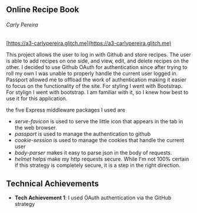 ## Online Recipe Book
###### Carly Pereira

[https://a3-carlypereira.glitch.me](https://a3-carlypereira.glitch.me)

This project allows the user to log in with Github and store recipes.
The user is able to add recipes on one side, and view, edit, and delete recipes on the other.
I decided to use Github OAuth for authentication since after trying to roll my own I was unable to
properly handle the current user logged in.
Passport allowed me to offload the work of authentication making it easier to focus on the
functionality of the site.
For styling I went with Bootstrap. For stylign I went with bootstrap. I am familiar with it, so
I knew how best to use it for this application.

the five Express middleware packages I used are
- _serve-favicon_ is used to serve the little icon that appears in the tab in the web browser.
- _passport_ is used to manage the authentication to github
- _cookie-session_ is used to manage the cookies that handle the current user
- _body-parser_ makes it easy to parse json in the body of requests. 
- _helmet_ helps make my http requests secure. While I'm not 100% certain if this strategy is completely
secure, it is a step in the right direction.

## Technical Achievements
- **Tech Achievement 1**: I used OAuth authentication via the GitHub strategy
